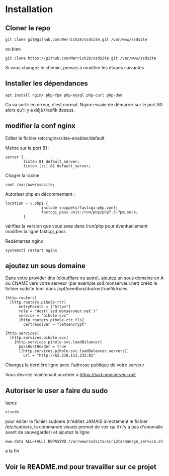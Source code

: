 # Installation

## Cloner le repo
```
git clone git@github.com:Merrick28/ssdsite.git /var/www/ssdsite
```
ou bien
```
git clone https://github.com/Merrick28/ssdsite.git /var/www/ssdsite
```

Si vous changez le chemin, pensez à modifier les étapes suivantes


## Installer les dépendances

```
apt install nginx php-fpm php-mysql php-curl php-dom
```
Ca va sortir en erreur, c'est normal. Nginx essaie de démarrer sur le port 80 alors qu'il y a déjà traefik dessus. 
## modifier la conf nginx

Editer le fichier /etc/nginx/sites-enables/default

Mettre sur le port 81 :
```
server {
        listen 81 default_server;
        listen [::]:81 default_server;
```
Chager la racine
```
root /var/www/ssdsite;
```
Autoriser php en décommentant :
```
location ~ \.php$ {
                include snippets/fastcgi-php.conf;
                fastcgi_pass unix:/run/php/php7.3-fpm.sock;
        }
```
vérifiez la version que vous avez dans /run/php pour éventuellement modifier la ligne fastcgi_pass

Redémarrez nginx
```
systemctl restart nginx
```

## ajoutez un sous domaine
Dans votre provider dns (cloudflare ou autre), ajoutez un sous domaine en A ou CNAME vers votre serveur (par exemple ssd.monserveur.net)
crééz le fichier ssdsite.toml dans /opt/seedbox/docker/traefik/rules
```
[http.routers]
  [http.routers.pihole-rtr]
      entryPoints = ["https"]
      rule = "Host(`ssd.monserveur.net`)"
      service = "pihole-svc"
      [http.routers.pihole-rtr.tls]
        certresolver = "letsencrypt"

[http.services]
  [http.services.pihole-svc]
    [http.services.pihole-svc.loadBalancer]
      passHostHeader = true
      [[http.services.pihole-svc.loadBalancer.servers]]
        url = "http://62.210.113.232:81"
```
Changez la dernière ligne avec l'adresse publique de votre serveur

Vous devriez maintenant accéder à https://ssd.monserveur.net

## Autoriser le user a faire du sudo

tapez 
```
visudo
```
pour éditer le fichier sudoers 
(n'éditez JAMAIS directement le fichier /etc/sudoers, la commande visudo permet de voir qu'il n'y a pas d'anomalie avant de sauvegarder)
et ajoutez la ligne
```
www-data ALL=(ALL) NOPASSWD:/var/www/ssdsite/scripts/manage_service.sh
```
a la fin

## Voir le README.md pour travailler sur ce projet

